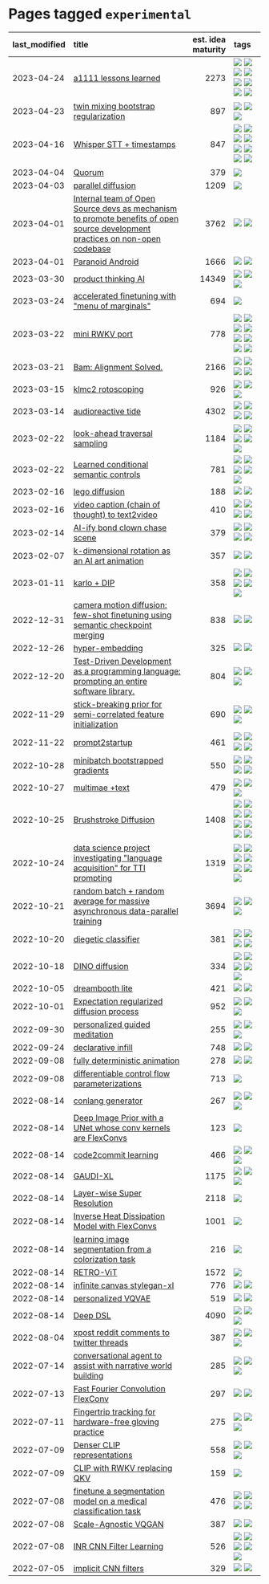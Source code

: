 # Pages tagged `experimental`

|last_modified|title|est. idea maturity|tags
|:---|:---|---:|:---|
|2023-04-24|[a1111 lessons learned](../a1111_lessons_learned.md)|2273|[![](https://img.shields.io/badge/tag-apt_registry-e168be)](../tags/apt_registry.md) [![](https://img.shields.io/badge/tag-curation-12eec5)](../tags/curation.md) [![](https://img.shields.io/badge/tag-discoverability-ea1833)](../tags/discoverability.md) [![](https://img.shields.io/badge/tag-documentation-96f12e)](../tags/documentation.md) [![](https://img.shields.io/badge/tag-experimental-fda5ff)](../tags/experimental.md) [![](https://img.shields.io/badge/tag-extensions-5e378d)](../tags/extensions.md) [![](https://img.shields.io/badge/tag-opensource-a4124b)](../tags/opensource.md) [![](https://img.shields.io/badge/tag-ux-394ee4)](../tags/ux.md)|
|2023-04-23|[twin mixing bootstrap regularization](../twin_mixing_dropout.md)|897|[![](https://img.shields.io/badge/tag-experimental-fda5ff)](../tags/experimental.md) [![](https://img.shields.io/badge/tag-optimization-da6994)](../tags/optimization.md) [![](https://img.shields.io/badge/tag-scaling-b7fb0)](../tags/scaling.md)|
|2023-04-16|[Whisper STT + timestamps](../whisper-stt-plus-timestamps.md)|847|[![](https://img.shields.io/badge/tag-colab-a9524c)](../tags/colab.md) [![](https://img.shields.io/badge/tag-dataset-eac1b9)](../tags/dataset.md) [![](https://img.shields.io/badge/tag-experimental-fda5ff)](../tags/experimental.md) [![](https://img.shields.io/badge/tag-meta-112e27)](../tags/meta.md) [![](https://img.shields.io/badge/tag-prompting-834fc2)](../tags/prompting.md) [![](https://img.shields.io/badge/tag-publicgood-5d9a82)](../tags/publicgood.md) [![](https://img.shields.io/badge/tag-stability-ebbec3)](../tags/stability.md) [![](https://img.shields.io/badge/tag-tooling-96f021)](../tags/tooling.md)|
|2023-04-04|[Quorum](../quorum.md)|379|[![](https://img.shields.io/badge/tag-experimental-fda5ff)](../tags/experimental.md)|
|2023-04-03|[parallel diffusion](../parallel-diffusion.md)|1209|[![](https://img.shields.io/badge/tag-experimental-fda5ff)](../tags/experimental.md)|
|2023-04-01|[Internal team of Open Source devs as mechanism to promote benefits of open source development practices on non-open codebase](../store_walker.md)|3762|[![](https://img.shields.io/badge/tag-experimental-fda5ff)](../tags/experimental.md) [![](https://img.shields.io/badge/tag-stability-ebbec3)](../tags/stability.md)|
|2023-04-01|[Paranoid Android](../paranoid-android.md)|1666|[![](https://img.shields.io/badge/tag-alignment-77a0)](../tags/alignment.md) [![](https://img.shields.io/badge/tag-experimental-fda5ff)](../tags/experimental.md)|
|2023-03-30|[product thinking AI](../product_thinking_ai.md)|14349|[![](https://img.shields.io/badge/tag-experimental-fda5ff)](../tags/experimental.md) [![](https://img.shields.io/badge/tag-foundation-cc5ed7)](../tags/foundation.md) [![](https://img.shields.io/badge/tag-tooling-96f021)](../tags/tooling.md)|
|2023-03-24|[accelerated finetuning with "menu of marginals"](../menu_of_marginals.md)|694|[![](https://img.shields.io/badge/tag-experimental-fda5ff)](../tags/experimental.md)|
|2023-03-22|[mini RWKV port](../rust_rwkv.md)|778|[![](https://img.shields.io/badge/tag-RNN-8a140)](../tags/RNN.md) [![](https://img.shields.io/badge/tag-completed-4aea2)](../tags/completed.md) [![](https://img.shields.io/badge/tag-experimental-fda5ff)](../tags/experimental.md) [![](https://img.shields.io/badge/tag-ggml-83cbca)](../tags/ggml.md) [![](https://img.shields.io/badge/tag-mobilenet-e33481)](../tags/mobilenet.md) [![](https://img.shields.io/badge/tag-model_compression-b59164)](../tags/model_compression.md) [![](https://img.shields.io/badge/tag-tooling-96f021)](../tags/tooling.md) [![](https://img.shields.io/badge/tag-wip-4bcfd8)](../tags/wip.md)|
|2023-03-21|[Bam: Alignment Solved.](../ezmode_alignment.md)|2166|[![](https://img.shields.io/badge/tag-alignment-77a0)](../tags/alignment.md) [![](https://img.shields.io/badge/tag-dataset-eac1b9)](../tags/dataset.md) [![](https://img.shields.io/badge/tag-experimental-fda5ff)](../tags/experimental.md) [![](https://img.shields.io/badge/tag-meta-112e27)](../tags/meta.md)|
|2023-03-15|[klmc2 rotoscoping](../klmc2_rotoscoping.md)|926|[![](https://img.shields.io/badge/tag-animation-6a156e)](../tags/animation.md) [![](https://img.shields.io/badge/tag-experimental-fda5ff)](../tags/experimental.md) [![](https://img.shields.io/badge/tag-tooling-96f021)](../tags/tooling.md)|
|2023-03-14|[audioreactive tide](../audioreactive_tide.md)|4302|[![](https://img.shields.io/badge/tag-animation-6a156e)](../tags/animation.md) [![](https://img.shields.io/badge/tag-completed-4aea2)](../tags/completed.md) [![](https://img.shields.io/badge/tag-experimental-fda5ff)](../tags/experimental.md) [![](https://img.shields.io/badge/tag-publication-4d35f9)](../tags/publication.md)|
|2023-02-22|[look-ahead traversal sampling](../look-ahead-traversal-sampling.md)|1184|[![](https://img.shields.io/badge/tag-MCMC-35d2ce)](../tags/MCMC.md) [![](https://img.shields.io/badge/tag-animation-6a156e)](../tags/animation.md) [![](https://img.shields.io/badge/tag-control-8e95e2)](../tags/control.md) [![](https://img.shields.io/badge/tag-experimental-fda5ff)](../tags/experimental.md) [![](https://img.shields.io/badge/tag-image_generation-1dc0d1)](../tags/image_generation.md)|
|2023-02-22|[Learned conditional semantic controls](../learned-conditional-semantic-controls.md)|781|[![](https://img.shields.io/badge/tag-animation-6a156e)](../tags/animation.md) [![](https://img.shields.io/badge/tag-colab-a9524c)](../tags/colab.md) [![](https://img.shields.io/badge/tag-experimental-fda5ff)](../tags/experimental.md) [![](https://img.shields.io/badge/tag-prompting-834fc2)](../tags/prompting.md) [![](https://img.shields.io/badge/tag-tooling-96f021)](../tags/tooling.md)|
|2023-02-16|[lego diffusion](../lego-diffusion.md)|188|[![](https://img.shields.io/badge/tag-dataset-eac1b9)](../tags/dataset.md) [![](https://img.shields.io/badge/tag-experimental-fda5ff)](../tags/experimental.md)|
|2023-02-16|[video caption (chain of thought) to text2video](../video_caption_transfer.md)|410|[![](https://img.shields.io/badge/tag-animation-6a156e)](../tags/animation.md) [![](https://img.shields.io/badge/tag-experimental-fda5ff)](../tags/experimental.md) [![](https://img.shields.io/badge/tag-prompting-834fc2)](../tags/prompting.md) [![](https://img.shields.io/badge/tag-tooling-96f021)](../tags/tooling.md)|
|2023-02-14|[AI-ify bond clown chase scene](../bond_clown_chase_scene.md)|379|[![](https://img.shields.io/badge/tag-animation-6a156e)](../tags/animation.md) [![](https://img.shields.io/badge/tag-experimental-fda5ff)](../tags/experimental.md) [![](https://img.shields.io/badge/tag-foundation-cc5ed7)](../tags/foundation.md) [![](https://img.shields.io/badge/tag-wip-4bcfd8)](../tags/wip.md)|
|2023-02-07|[k-dimensional rotation as an AI art animation](../kd_rotation_as_ai_art_animation.md)|357|[![](https://img.shields.io/badge/tag-animation-6a156e)](../tags/animation.md) [![](https://img.shields.io/badge/tag-experimental-fda5ff)](../tags/experimental.md)|
|2023-01-11|[karlo + DIP](../karlo-dip.md)|358|[![](https://img.shields.io/badge/tag-deepimageprior-f76896)](../tags/deepimageprior.md) [![](https://img.shields.io/badge/tag-experimental-fda5ff)](../tags/experimental.md) [![](https://img.shields.io/badge/tag-imagegeneration-0e5ec)](../tags/imagegeneration.md) [![](https://img.shields.io/badge/tag-prior-36f98)](../tags/prior.md) [![](https://img.shields.io/badge/tag-wip-4bcfd8)](../tags/wip.md)|
|2022-12-31|[camera motion diffusion: few-shot finetuning using semantic checkpoint merging](../residual_checkpoint_finetune_for_motion_transfer.md)|838|[![](https://img.shields.io/badge/tag-animation-6a156e)](../tags/animation.md) [![](https://img.shields.io/badge/tag-experimental-fda5ff)](../tags/experimental.md)|
|2022-12-26|[hyper-embedding](../hyperembedding.md)|325|[![](https://img.shields.io/badge/tag-experimental-fda5ff)](../tags/experimental.md) [![](https://img.shields.io/badge/tag-wip-4bcfd8)](../tags/wip.md)|
|2022-12-20|[Test-Driven Development as a programming language: prompting an entire software library.](../tdd_is_2_op.md)|804|[![](https://img.shields.io/badge/tag-experimental-fda5ff)](../tags/experimental.md) [![](https://img.shields.io/badge/tag-prompting-834fc2)](../tags/prompting.md) [![](https://img.shields.io/badge/tag-tooling-96f021)](../tags/tooling.md)|
|2022-11-29|[stick-breaking prior for semi-correlated feature initialization](../stickbreaking-init.md)|690|[![](https://img.shields.io/badge/tag-experimental-fda5ff)](../tags/experimental.md) [![](https://img.shields.io/badge/tag-modeling-4d5a4)](../tags/modeling.md) [![](https://img.shields.io/badge/tag-wip-4bcfd8)](../tags/wip.md)|
|2022-11-22|[prompt2startup](../prompt2startup.md)|461|[![](https://img.shields.io/badge/tag-animation-6a156e)](../tags/animation.md) [![](https://img.shields.io/badge/tag-experimental-fda5ff)](../tags/experimental.md) [![](https://img.shields.io/badge/tag-prompting-834fc2)](../tags/prompting.md) [![](https://img.shields.io/badge/tag-tooling-96f021)](../tags/tooling.md)|
|2022-10-28|[minibatch bootstrapped gradients](../minibatch-bootstrapped-gradients.md)|550|[![](https://img.shields.io/badge/tag-experimental-fda5ff)](../tags/experimental.md) [![](https://img.shields.io/badge/tag-optimization-da6994)](../tags/optimization.md) [![](https://img.shields.io/badge/tag-training-d5f6c6)](../tags/training.md) [![](https://img.shields.io/badge/tag-wip-4bcfd8)](../tags/wip.md)|
|2022-10-27|[multimae +text](../multimae_w_text.md)|479|[![](https://img.shields.io/badge/tag-experimental-fda5ff)](../tags/experimental.md) [![](https://img.shields.io/badge/tag-prompting-834fc2)](../tags/prompting.md) [![](https://img.shields.io/badge/tag-text-be4650)](../tags/text.md)|
|2022-10-25|[Brushstroke Diffusion](../brushstroke-diffusion.md)|1408|[![](https://img.shields.io/badge/tag-artisticstyletransfer-3f3dc3)](../tags/artisticstyletransfer.md) [![](https://img.shields.io/badge/tag-creativity-cdef47)](../tags/creativity.md) [![](https://img.shields.io/badge/tag-deepgenerativemodeling-99b5f2)](../tags/deepgenerativemodeling.md) [![](https://img.shields.io/badge/tag-experimental-fda5ff)](../tags/experimental.md) [![](https://img.shields.io/badge/tag-imageprocessing-d46ff4)](../tags/imageprocessing.md) [![](https://img.shields.io/badge/tag-modeltraining-faa2fc)](../tags/modeltraining.md) [![](https://img.shields.io/badge/tag-painting-1ee399)](../tags/painting.md) [![](https://img.shields.io/badge/tag-wip-4bcfd8)](../tags/wip.md)|
|2022-10-24|[data science project investigating "language acquisition" for TTI prompting](../tti_language_aqcuisition.md)|1319|[![](https://img.shields.io/badge/tag-alignment-77a0)](../tags/alignment.md) [![](https://img.shields.io/badge/tag-dataset-eac1b9)](../tags/dataset.md) [![](https://img.shields.io/badge/tag-experimental-fda5ff)](../tags/experimental.md) [![](https://img.shields.io/badge/tag-prompting-834fc2)](../tags/prompting.md) [![](https://img.shields.io/badge/tag-publication-4d35f9)](../tags/publication.md) [![](https://img.shields.io/badge/tag-publicgood-5d9a82)](../tags/publicgood.md) [![](https://img.shields.io/badge/tag-stability-ebbec3)](../tags/stability.md)|
|2022-10-21|[random batch + random average for massive asynchronous data-parallel training](../async-evolutionary-ddp.md)|3694|[![](https://img.shields.io/badge/tag-experimental-fda5ff)](../tags/experimental.md) [![](https://img.shields.io/badge/tag-foundation-cc5ed7)](../tags/foundation.md) [![](https://img.shields.io/badge/tag-tooling-96f021)](../tags/tooling.md)|
|2022-10-20|[diegetic classifier](../diegetic-classifier.md)|381|[![](https://img.shields.io/badge/tag-audio-dd597e)](../tags/audio.md) [![](https://img.shields.io/badge/tag-classification-e8ae48)](../tags/classification.md) [![](https://img.shields.io/badge/tag-experimental-fda5ff)](../tags/experimental.md) [![](https://img.shields.io/badge/tag-text_to_sound-b5ec2c)](../tags/text_to_sound.md)|
|2022-10-18|[DINO diffusion](../DINO-diffusion.md)|334|[![](https://img.shields.io/badge/tag-completed-4aea2)](../tags/completed.md) [![](https://img.shields.io/badge/tag-experimental-fda5ff)](../tags/experimental.md) [![](https://img.shields.io/badge/tag-nerf-4a3565)](../tags/nerf.md) [![](https://img.shields.io/badge/tag-tooling-96f021)](../tags/tooling.md) [![](https://img.shields.io/badge/tag-wip-4bcfd8)](../tags/wip.md)|
|2022-10-05|[dreambooth lite](../dreambooth-lite.md)|421|[![](https://img.shields.io/badge/tag-experimental-fda5ff)](../tags/experimental.md) [![](https://img.shields.io/badge/tag-tooling-96f021)](../tags/tooling.md)|
|2022-10-01|[Expectation regularized diffusion process](../expectation-regularized-diffusion.md)|952|[![](https://img.shields.io/badge/tag-experimental-fda5ff)](../tags/experimental.md) [![](https://img.shields.io/badge/tag-stability-ebbec3)](../tags/stability.md) [![](https://img.shields.io/badge/tag-wip-4bcfd8)](../tags/wip.md)|
|2022-09-30|[personalized guided meditation](../personalized-guided-meditation.md)|255|[![](https://img.shields.io/badge/tag-dataset-eac1b9)](../tags/dataset.md) [![](https://img.shields.io/badge/tag-experimental-fda5ff)](../tags/experimental.md) [![](https://img.shields.io/badge/tag-prompting-834fc2)](../tags/prompting.md)|
|2022-09-24|[declarative infill](../declarative-infill.md)|748|[![](https://img.shields.io/badge/tag-MILESTONE_POC-b4243e)](../tags/MILESTONE_POC.md) [![](https://img.shields.io/badge/tag-experimental-fda5ff)](../tags/experimental.md)|
|2022-09-08|[fully deterministic animation](../fully-deterministic-animation.md)|278|[![](https://img.shields.io/badge/tag-animation-6a156e)](../tags/animation.md) [![](https://img.shields.io/badge/tag-experimental-fda5ff)](../tags/experimental.md)|
|2022-09-08|[differentiable control flow parameterizations](../differentiable-control-flow-parameterizations.md)|713|[![](https://img.shields.io/badge/tag-experimental-fda5ff)](../tags/experimental.md)|
|2022-08-14|[conlang generator](../conlang_lm.md)|267|[![](https://img.shields.io/badge/tag-carp-3a9a4f)](../tags/carp.md) [![](https://img.shields.io/badge/tag-dataset-eac1b9)](../tags/dataset.md) [![](https://img.shields.io/badge/tag-experimental-fda5ff)](../tags/experimental.md)|
|2022-08-14|[Deep Image Prior with a UNet whose conv kernels are FlexConvs](../FlexConv_DIP.md)|123|[![](https://img.shields.io/badge/tag-experimental-fda5ff)](../tags/experimental.md)|
|2022-08-14|[code2commit learning](../code2commit-learning.md)|466|[![](https://img.shields.io/badge/tag-carp-3a9a4f)](../tags/carp.md) [![](https://img.shields.io/badge/tag-experimental-fda5ff)](../tags/experimental.md) [![](https://img.shields.io/badge/tag-foundation-cc5ed7)](../tags/foundation.md)|
|2022-08-14|[GAUDI-XL](../gaudi-xl.md)|1175|[![](https://img.shields.io/badge/tag-animation-6a156e)](../tags/animation.md) [![](https://img.shields.io/badge/tag-experimental-fda5ff)](../tags/experimental.md) [![](https://img.shields.io/badge/tag-foundation-cc5ed7)](../tags/foundation.md)|
|2022-08-14|[Layer-wise Super Resolution](../layerwise-and-objectwise-inpainting-and-super-resolution.md)|2118|[![](https://img.shields.io/badge/tag-experimental-fda5ff)](../tags/experimental.md)|
|2022-08-14|[Inverse Heat Dissipation Model with FlexConvs](../IHDM_with_FlexConvs.md)|1001|[![](https://img.shields.io/badge/tag-experimental-fda5ff)](../tags/experimental.md)|
|2022-08-14|[learning image segmentation from a colorization task](../learning_image_segmentation_from_a_colorization_task.md)|216|[![](https://img.shields.io/badge/tag-experimental-fda5ff)](../tags/experimental.md)|
|2022-08-14|[RETRO-ViT](../RETRO-ViT.md)|1572|[![](https://img.shields.io/badge/tag-experimental-fda5ff)](../tags/experimental.md)|
|2022-08-14|[infinite canvas stylegan-xl](../infinite-canvas-stylegan-xl.md)|776|[![](https://img.shields.io/badge/tag-animation-6a156e)](../tags/animation.md) [![](https://img.shields.io/badge/tag-experimental-fda5ff)](../tags/experimental.md)|
|2022-08-14|[personalized VQVAE](../personalized-vqvae.md)|519|[![](https://img.shields.io/badge/tag-experimental-fda5ff)](../tags/experimental.md) [![](https://img.shields.io/badge/tag-tooling-96f021)](../tags/tooling.md)|
|2022-08-14|[Deep DSL](../multistage-unsupervised-deep-DSL-learning-from-prompts-data.md)|4090|[![](https://img.shields.io/badge/tag-experimental-fda5ff)](../tags/experimental.md) [![](https://img.shields.io/badge/tag-prompting-834fc2)](../tags/prompting.md) [![](https://img.shields.io/badge/tag-tooling-96f021)](../tags/tooling.md)|
|2022-08-04|[xpost reddit comments to twitter threads](../reddit2twitter.md)|387|[![](https://img.shields.io/badge/tag-experimental-fda5ff)](../tags/experimental.md) [![](https://img.shields.io/badge/tag-publicgood-5d9a82)](../tags/publicgood.md) [![](https://img.shields.io/badge/tag-tooling-96f021)](../tags/tooling.md)|
|2022-07-14|[conversational agent to assist with narrative world building](../world-building-agent.md)|285|[![](https://img.shields.io/badge/tag-dataset-eac1b9)](../tags/dataset.md) [![](https://img.shields.io/badge/tag-experimental-fda5ff)](../tags/experimental.md) [![](https://img.shields.io/badge/tag-prompting-834fc2)](../tags/prompting.md)|
|2022-07-13|[Fast Fourier Convolution FlexConv](../FFC-Flexconv.md)|297|[![](https://img.shields.io/badge/tag-experimental-fda5ff)](../tags/experimental.md) [![](https://img.shields.io/badge/tag-tooling-96f021)](../tags/tooling.md)|
|2022-07-11|[Fingertrip tracking for hardware-free gloving practice](../fingertrip_tracking_for_hardware_free_gloveing_practice.md)|275|[![](https://img.shields.io/badge/tag-experimental-fda5ff)](../tags/experimental.md) [![](https://img.shields.io/badge/tag-tooling-96f021)](../tags/tooling.md) [![](https://img.shields.io/badge/tag-wip-4bcfd8)](../tags/wip.md)|
|2022-07-09|[Denser CLIP representations](../denser-CLIP.md)|558|[![](https://img.shields.io/badge/tag-experimental-fda5ff)](../tags/experimental.md) [![](https://img.shields.io/badge/tag-tooling-96f021)](../tags/tooling.md) [![](https://img.shields.io/badge/tag-wip-4bcfd8)](../tags/wip.md)|
|2022-07-09|[CLIP with RWKV replacing QKV](../RWKV-CLIP.md)|159|[![](https://img.shields.io/badge/tag-experimental-fda5ff)](../tags/experimental.md)|
|2022-07-08|[finetune a segmentation model on a medical classification task](../finetune_a_segmentation_model_on_a_medical_classification_task.md)|476|[![](https://img.shields.io/badge/tag-experimental-fda5ff)](../tags/experimental.md) [![](https://img.shields.io/badge/tag-image_processing-734214)](../tags/image_processing.md) [![](https://img.shields.io/badge/tag-medical_image_analysis-2b1224)](../tags/medical_image_analysis.md) [![](https://img.shields.io/badge/tag-tooling-96f021)](../tags/tooling.md)|
|2022-07-08|[Scale-Agnostic VQGAN](../scale-agnostic_VQGAN.md)|387|[![](https://img.shields.io/badge/tag-experimental-fda5ff)](../tags/experimental.md) [![](https://img.shields.io/badge/tag-image_generation-1dc0d1)](../tags/image_generation.md)|
|2022-07-08|[INR CNN Filter Learning](../INR_CNN_filter_learning.md)|526|[![](https://img.shields.io/badge/tag-CNN-c92725)](../tags/CNN.md) [![](https://img.shields.io/badge/tag-INR-43d799)](../tags/INR.md) [![](https://img.shields.io/badge/tag-deep_learning-d548d8)](../tags/deep_learning.md) [![](https://img.shields.io/badge/tag-experimental-fda5ff)](../tags/experimental.md) [![](https://img.shields.io/badge/tag-filter_learning-98b52b)](../tags/filter_learning.md)|
|2022-07-05|[implicit CNN filters](../implicit-cnn-filters.md)|329|[![](https://img.shields.io/badge/tag-experimental-fda5ff)](../tags/experimental.md) [![](https://img.shields.io/badge/tag-wip-4bcfd8)](../tags/wip.md)|